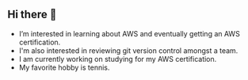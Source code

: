 ## Hi there 👋

* I’m interested in learning about AWS and eventually getting an AWS certification.
* I'm also interested in reviewing git version control amongst a team.
* I am currently working on studying for my AWS certification. 
* My favorite hobby is tennis.

